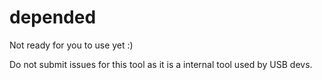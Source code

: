 # depended
Not ready for you to use yet :)

Do not submit issues for this tool as it is a internal tool used by USB devs.
